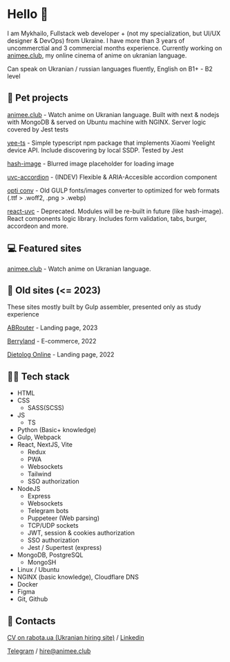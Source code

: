 # Hello 👋

I am Mykhailo, Fullstack web developer + (not my specialization, but UI/UX designer & DevOps) from Ukraine. I have more than 3 years of uncommerctial and 3 commercial months experience. Currently working on [animee.club](https://animee.club), my online cinema of anime on ukranian language.

Can speak on Ukranian / russian languages fluently, English on B1+ - B2 level

## 🐇 Pet projects
[animee.club](https://animee.club) - Watch anime on Ukranian language. Built with next & nodejs with MongoDB & served on Ubuntu machine with NGINX. Server logic covered by Jest tests

[yee-ts](https://github.com/unniiiverse/yee-ts) - Simple typescript npm package that implements Xiaomi Yeelight device API. Include discovering by local SSDP. Tested by Jest

[hash-image](https://github.com/unniiiverse/hash-image) - Blurred image placeholder for loading image

[uvc-accordion](https://github.com/unniiiverse/uvc-accordion) - (INDEV) Flexible & ARIA-Accesible accordion component

[opti conv](https://github.com/unniiiverse/optiConv) - Old GULP fonts/images converter to optimized for web formats (.ttf > .woff2, .png > .webp)

[react-uvc](https://github.com/unniiiverse/react-uvc) - Deprecated. Modules will be re-built in future (like hash-image). React components logic library. Includes form validation, tabs, burger, accordeon and more.

## 💻 Featured sites
[animee.club](https://animee.club) - Watch anime on Ukranian language.

## 👴 Old sites (<= 2023)
These sites mostly built by Gulp assembler, presented only as study experience

[ABRouter](https://github.com/unniiiverse/abrouter_up-23) - Landing page, 2023

[Berryland](https://github.com/unniiiverse/berryland_up-22) - E-commerce, 2022

[Dietolog Online](https://github.com/unniiiverse/dietologOnline_up-22) - Landing page, 2022

## 👨‍💻 Tech stack
+ HTML
+ CSS
  + SASS(SCSS)
+ JS
  + TS
+ Python (Basic+ knowledge)
+ Gulp, Webpack
+ React, NextJS, Vite
  + Redux
  + PWA
  + Websockets
  + Tailwind
  + SSO authorization
+ NodeJS
  + Express
  + Websockets
  + Telegram bots
  + Puppeteer (Web parsing)
  + TCP/UDP sockets
  + JWT, session & cookies authorization
  + SSO authorization
  + Jest / Supertest (express)
+ MongoDB, PostgreSQL
  + MongoSH
+ Linux / Ubuntu
+ NGINX (basic knowledge), Cloudflare DNS
+ Docker
+ Figma
+ Git, Github

## 📩 Contacts
[CV on rabota.ua (Ukranian hiring site)](https://rabota.ua/ua/candidates/22371146) / [Linkedin](https://www.linkedin.com/in/mykhaillo-sliusar-54b45127a/)

[Telegram](https://t.me/unniiiverse) / [hire@animee.club](mailto:hire@animee.club)